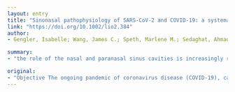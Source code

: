 ```yaml
---
layout: entry
title: "Sinonasal pathophysiology of SARS-CoV-2 and COVID-19: a systematic review of the current evidence"
link: "https://doi.org/10.1002/lio2.384"
author:
- Gengler, Isabelle; Wang, James C.; Speth, Marlene M.; Sedaghat, Ahmad R.

summary:
- "the role of the nasal and paranasal sinus cavities is increasingly recognized for COVID-19 symptomatology and transmission. Results A total 19 studies were identified. The sinonasaal cavity may be a major site of infection by SARS-CoV-2, where susceptibility genes required for infection are expressed at high levels."

original:
- "Objective The ongoing pandemic of coronavirus disease (COVID-19), caused by the SARS-CoV-2 virus, is highly contagious with high morbidity and mortality. The role of the nasal and paranasal sinus cavities is increasingly recognized for COVID-19 symptomatology and transmission. We therefore conducted a systematic review, synthesizing existing scientific evidence about sinonasal pathophysiology in COVID-19. Study design Systematic review. Methods Systematic searches were performed of all indexed studies in PubMed/Medline and Cochrane databases through March 28, 2020 and studies searchable on preprints.com (including ArXiv and Scilit repositories) through March 30, 2020. Data extraction focused on sinonasal pathophysiology in COVID-19. Results A total 19 studies were identified. The sinonasal cavity may be a major site of infection by SARS-CoV-2, where susceptibility genes required for infection are expressed at high levels and may be modulated by environmental and host factors. Viral shedding appears to be highest from the nose, therefore reflecting a major source for transmission. This has been highlighted by multiple reports of healthcare-associated infection during rhinologic procedures, which are now consequently considered to be high risk for SARS-CoV-2 transmission to healthcare workers. While sinonasal symptomatology, such as rhinorrhea or congestion, appears to be a rarer symptom of COVID-19, anosmia without nasal obstruction is reported as highly specific predictor of COVID-19+ patients. Conclusion Sinonasal pathophysiology is increasingly important in our understanding of COVID-19. The sinonasal tract may be an important site of infection while sinonasal viral shedding may be an important transmission mechanism?including healthcare-associated infection. Anosmia without nasal obstruction may be a highly specific indicator of COVID-19. This article is protected by copyright. All rights reserved."
---
```


